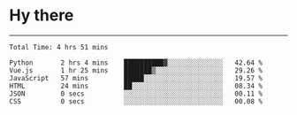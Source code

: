 # Hy there

---
<!--START_SECTION:waka-->

```text
Total Time: 4 hrs 51 mins

Python       2 hrs 4 mins    ██████████▓░░░░░░░░░░░░░░   42.64 %
Vue.js       1 hr 25 mins    ███████▒░░░░░░░░░░░░░░░░░   29.26 %
JavaScript   57 mins         █████░░░░░░░░░░░░░░░░░░░░   19.57 %
HTML         24 mins         ██░░░░░░░░░░░░░░░░░░░░░░░   08.34 %
JSON         0 secs          ░░░░░░░░░░░░░░░░░░░░░░░░░   00.11 %
CSS          0 secs          ░░░░░░░░░░░░░░░░░░░░░░░░░   00.08 %
```

<!--END_SECTION:waka-->
